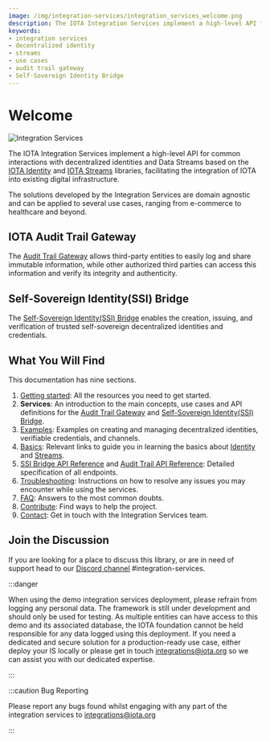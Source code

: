 ```yaml
---
image: /img/integration-services/integration_services_welcome.png
description: The IOTA Integration Services implement a high-level API for common interactions with decentralized identities and Data Streams.
keywords:
- integration services
- decentralized identity
- streams
- use cases
- audit trail gateway
- Self-Sovereign Identity Bridge
---
```

# Welcome

![Integration Services](/img/integration-services/integration_services_welcome.png)

The IOTA Integration Services implement a high-level API for common interactions with decentralized identities and Data
Streams based on the [IOTA Identity](https://wiki.iota.org/identity.rs/introduction)
and [IOTA Streams](https://wiki.iota.org/streams/welcome) libraries, facilitating the integration of IOTA into
existing digital infrastructure.

The solutions developed by the Integration Services are domain agnostic and can be applied to several use cases, ranging
from e-commerce to healthcare and beyond.

## IOTA Audit Trail Gateway

The [Audit Trail Gateway](services/audit-trail-gateway/introduction.md) allows third-party entities to easily log and share immutable information, while other
authorized third parties can access this information and verify its integrity and authenticity.

## Self-Sovereign Identity(SSI) Bridge

The [Self-Sovereign Identity(SSI) Bridge](services/SSI-bridge/introduction.md) enables the creation, issuing, and verification of trusted self-sovereign
decentralized identities and credentials.

## What You Will Find

This documentation has nine sections.

1. [Getting started](getting_started/overview.md): All the resources you need to get started.
2. **Services**: An introduction to the main concepts, use cases and API definitions for the [Audit Trail Gateway](services/audit-trail-gateway/introduction.md) and [Self-Sovereign Identity(SSI) Bridge](services/SSI-bridge/introduction.md).
3. [Examples](examples/node/introduction): Examples on creating and managing decentralized identities, verifiable
   credentials, and channels.
4. [Basics](basics/identity): Relevant links to guide you in learning the basics about [Identity](https://wiki.iota.org/identity.rs/introduction) and [Streams](https://wiki.iota.org/streams/welcome).
5. [SSI Bridge API Reference](ssi_bridge_api_reference.md) and [Audit Trail API Reference](audit_trail_gw_api_reference.md): Detailed specification of all endpoints.
6. [Troubleshooting](troubleshooting.md): Instructions on how to resolve any issues you may encounter while using the services.
7. [FAQ](faq): Answers to the most common doubts.
8. [Contribute](contribute): Find ways to help the project.
9. [Contact](contact): Get in touch with the Integration Services team.

## Join the Discussion

If you are looking for a place to discuss this library, or are in need of support head to
our [Discord channel](https://discord.gg/iota) #integration-services.

:::danger

When using the demo integration services deployment, please refrain from logging any personal data. The framework is still under development and should only be used for testing. As multiple entities can have access to this demo and its associated database, the IOTA foundation cannot be held responsible for any data logged using this deployment. If you need a dedicated and secure solution for a production-ready use case, either deploy your IS locally or please get in touch [integrations@iota.org](mailto:integrations@iota.org) so we can assist you with our dedicated expertise.

:::

:::caution Bug Reporting

Please report any bugs found whilst engaging with any part of the integration services to [integrations@iota.org](mailto:integrations@iota.org)

:::
